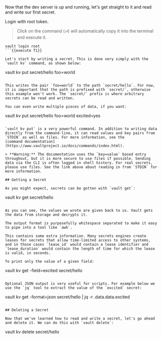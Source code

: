 Now that the dev server is up and running, let's get straight to it and read and write our first secret.

Login with root token.

> Click on the command (`⮐`) will automatically copy it into the terminal and execute it.

```
vault login root
```{{execute T1}}

Let's start by writing a secret. This is done very simply with the `vault kv` command, as shown below:

```
vault kv put secret/hello foo=world
```{{execute T1}}

This writes the pair `foo=world` to the path `secret/hello`. For now, it is important that the path is prefixed with `secret/`, otherwise this example won't work. The `secret/` prefix is where arbitrary secrets can be read and written.

You can even write multiple pieces of data, if you want:

```
vault kv put secret/hello foo=world excited=yes
```{{execute T1}}

`vault kv put` is a very powerful command. In addition to writing data directly from the command-line, it can read values and key pairs from `STDIN` as well as files. For more information, see the
[command documentation](https://www.vaultproject.io/docs/commands/index.html).

> **Warning:** The documentation uses the `key=value` based entry throughout, but it is more secure to use files if possible. Sending data via the CLI is often logged in shell history. For real secrets,
please use files. See the link above about reading in from `STDIN` for more information.

## Getting a Secret

As you might expect, secrets can be gotten with `vault get`:

```
vault kv get secret/hello
```{{execute T1}}

As you can see, the values we wrote are given back to us. Vault gets the data from storage and decrypts it.

The output format is purposefully whitespace separated to make it easy to pipe into a tool like `awk`.

This contains some extra information. Many secrets engines create leases for secrets that allow time-limited access to other systems, and in those cases `lease_id` would contain a lease identifier and `lease_duration` would contain the length of time for which the lease is valid, in seconds.

To print only the value of a given field:

```
vault kv get -field=excited secret/hello
```{{execute T1}}

Optional JSON output is very useful for scripts. For example below we use the `jq` tool to extract the value of the `excited` secret:

```
vault kv get -format=json secret/hello | jq -r .data.data.excited
```{{execute T1}}

## Deleting a Secret

Now that we've learned how to read and write a secret, let's go ahead and delete it. We can do this with `vault delete`:

```
vault kv delete secret/hello
```{{execute T1}}
